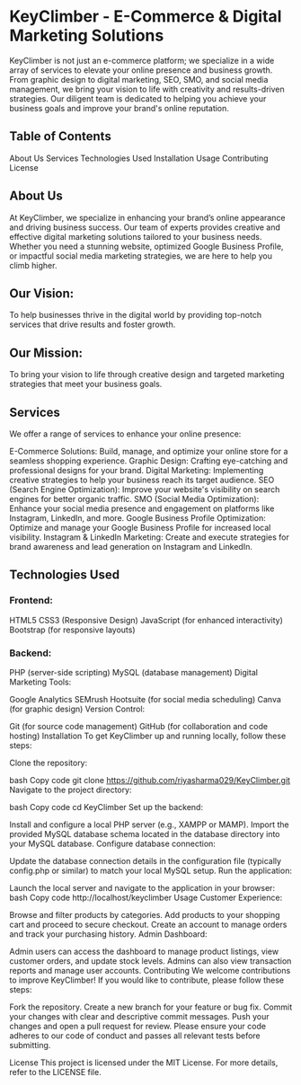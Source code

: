 # KeyClimber - E-Commerce & Digital Marketing Solutions
KeyClimber is not just an e-commerce platform; we specialize in a wide array of services to elevate your online presence and business growth. From graphic design to digital marketing, SEO, SMO, and social media management, we bring your vision to life with creativity and results-driven strategies. Our diligent team is dedicated to helping you achieve your business goals and improve your brand's online reputation.

## Table of Contents
About Us
Services
Technologies Used
Installation
Usage
Contributing
License

## About Us
At KeyClimber, we specialize in enhancing your brand’s online appearance and driving business success. Our team of experts provides creative and effective digital marketing solutions tailored to your business needs. Whether you need a stunning website, optimized Google Business Profile, or impactful social media marketing strategies, we are here to help you climb higher.

## Our Vision:
To help businesses thrive in the digital world by providing top-notch services that drive results and foster growth.

## Our Mission:
To bring your vision to life through creative design and targeted marketing strategies that meet your business goals.

## Services
We offer a range of services to enhance your online presence:

E-Commerce Solutions: Build, manage, and optimize your online store for a seamless shopping experience.
Graphic Design: Crafting eye-catching and professional designs for your brand.
Digital Marketing: Implementing creative strategies to help your business reach its target audience.
SEO (Search Engine Optimization): Improve your website's visibility on search engines for better organic traffic.
SMO (Social Media Optimization): Enhance your social media presence and engagement on platforms like Instagram, LinkedIn, and more.
Google Business Profile Optimization: Optimize and manage your Google Business Profile for increased local visibility.
Instagram & LinkedIn Marketing: Create and execute strategies for brand awareness and lead generation on Instagram and LinkedIn.

## Technologies Used
### Frontend:

HTML5
CSS3 (Responsive Design)
JavaScript (for enhanced interactivity)
Bootstrap (for responsive layouts)

### Backend:

PHP (server-side scripting)
MySQL (database management)
Digital Marketing Tools:

Google Analytics
SEMrush
Hootsuite (for social media scheduling)
Canva (for graphic design)
Version Control:

Git (for source code management)
GitHub (for collaboration and code hosting)
Installation
To get KeyClimber up and running locally, follow these steps:

Clone the repository:

bash
Copy code
git clone https://github.com/riyasharma029/KeyClimber.git
Navigate to the project directory:

bash
Copy code
cd KeyClimber
Set up the backend:

Install and configure a local PHP server (e.g., XAMPP or MAMP).
Import the provided MySQL database schema located in the database directory into your MySQL database.
Configure database connection:

Update the database connection details in the configuration file (typically config.php or similar) to match your local MySQL setup.
Run the application:

Launch the local server and navigate to the application in your browser:
bash
Copy code
http://localhost/keyclimber
Usage
Customer Experience:

Browse and filter products by categories.
Add products to your shopping cart and proceed to secure checkout.
Create an account to manage orders and track your purchasing history.
Admin Dashboard:

Admin users can access the dashboard to manage product listings, view customer orders, and update stock levels.
Admins can also view transaction reports and manage user accounts.
Contributing
We welcome contributions to improve KeyClimber! If you would like to contribute, please follow these steps:

Fork the repository.
Create a new branch for your feature or bug fix.
Commit your changes with clear and descriptive commit messages.
Push your changes and open a pull request for review.
Please ensure your code adheres to our code of conduct and passes all relevant tests before submitting.

License
This project is licensed under the MIT License. For more details, refer to the LICENSE file.

